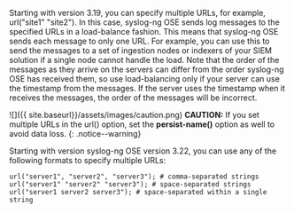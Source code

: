 Starting with version 3.19, you can specify multiple URLs, for example,
url("site1" "site2"). In this case, syslog-ng OSE sends log messages
to the specified URLs in a load-balance fashion. This means that
syslog-ng OSE sends each message to only one URL. For example, you can
use this to send the messages to a set of ingestion nodes or indexers of
your SIEM solution if a single node cannot handle the load. Note that
the order of the messages as they arrive on the servers can differ from
the order syslog-ng OSE has received them, so use load-balancing only if
your server can use the timestamp from the messages. If the server uses
the timestamp when it receives the messages, the order of the messages
will be incorrect.

![]({{ site.baseurl}}/assets/images/caution.png) **CAUTION:**
If you set multiple URLs in the url() option, set the **persist-name()**
option as well to avoid data loss.
{: .notice--warning}

Starting with version syslog-ng OSE version 3.22, you can use any of the
following formats to specify multiple URLs:

```config
url("server1", "server2", "server3"); # comma-separated strings
url("server1" "server2" "server3"); # space-separated strings
url("server1 server2 server3"); # space-separated within a single string
```
